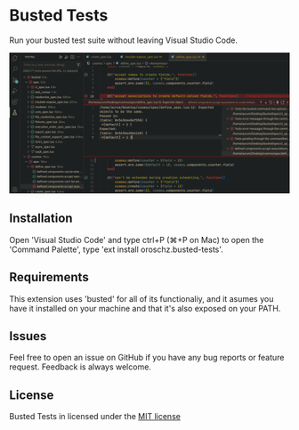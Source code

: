 # Busted Tests

Run your busted test suite without leaving Visual Studio Code.

![Busted source code tests](images/screenshot.png)

## Installation

Open 'Visual Studio Code' and type ctrl+P (⌘+P on Mac) to open the 'Command Palette', type 'ext install oroschz.busted-tests'.

## Requirements

This extension uses 'busted' for all of its functionaliy, and it asumes you have it installed on your machine and that it's also exposed on your PATH.

## Issues

Feel free to open an issue on GitHub if you have any bug reports or feature request. Feedback is always welcome.

## License

Busted Tests in licensed under the [MIT license](LICENSE)
